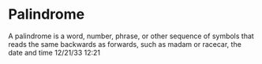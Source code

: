 # Palindrome

A palindrome is a word, number, phrase, or other sequence of symbols that reads the same backwards as forwards, such as madam or racecar, the date and time 12/21/33 12:21
